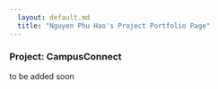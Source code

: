 ```yaml
---
  layout: default.md
  title: "Nguyen Phu Hao's Project Portfolio Page"
---
```


### Project: CampusConnect

to be added soon
